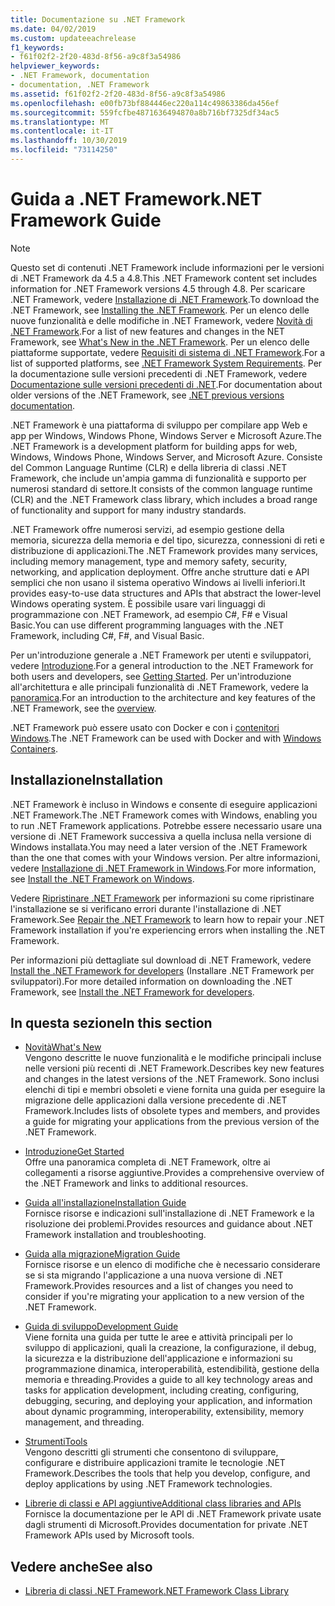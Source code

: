 ```yaml
---
title: Documentazione su .NET Framework
ms.date: 04/02/2019
ms.custom: updateeachrelease
f1_keywords:
- f61f02f2-2f20-483d-8f56-a9c8f3a54986
helpviewer_keywords:
- .NET Framework, documentation
- documentation, .NET Framework
ms.assetid: f61f02f2-2f20-483d-8f56-a9c8f3a54986
ms.openlocfilehash: e00fb73bf884446ec220a114c49863386da456ef
ms.sourcegitcommit: 559fcfbe4871636494870a8b716bf7325df34ac5
ms.translationtype: MT
ms.contentlocale: it-IT
ms.lasthandoff: 10/30/2019
ms.locfileid: "73114250"
---
```

# <a name="net-framework-guide"></a><span data-ttu-id="f847a-102">Guida a .NET Framework</span><span class="sxs-lookup"><span data-stu-id="f847a-102">.NET Framework Guide</span></span>

> [!NOTE]
> <span data-ttu-id="f847a-103">Questo set di contenuti .NET Framework include informazioni per le versioni di .NET Framework da 4.5 a 4.8.</span><span class="sxs-lookup"><span data-stu-id="f847a-103">This .NET Framework content set includes information for .NET Framework versions 4.5 through 4.8.</span></span> <span data-ttu-id="f847a-104">Per scaricare .NET Framework, vedere [Installazione di .NET Framework](./install/guide-for-developers.md).</span><span class="sxs-lookup"><span data-stu-id="f847a-104">To download the .NET Framework, see [Installing the .NET Framework](./install/guide-for-developers.md).</span></span> <span data-ttu-id="f847a-105">Per un elenco delle nuove funzionalità e delle modifiche in .NET Framework, vedere [Novità di .NET Framework](./whats-new/index.md).</span><span class="sxs-lookup"><span data-stu-id="f847a-105">For a list of new features and changes in the NET Framework, see [What's New in the .NET Framework](./whats-new/index.md).</span></span> <span data-ttu-id="f847a-106">Per un elenco delle piattaforme supportate, vedere [Requisiti di sistema di .NET Framework](./get-started/system-requirements.md).</span><span class="sxs-lookup"><span data-stu-id="f847a-106">For a list of supported platforms, see [.NET Framework System Requirements](./get-started/system-requirements.md).</span></span> <span data-ttu-id="f847a-107">Per la documentazione sulle versioni precedenti di .NET Framework, vedere [Documentazione sulle versioni precedenti di .NET](https://docs.microsoft.com/previous-versions/dotnet/).</span><span class="sxs-lookup"><span data-stu-id="f847a-107">For documentation about older versions of the .NET Framework, see [.NET previous versions documentation](https://docs.microsoft.com/previous-versions/dotnet/).</span></span>

<span data-ttu-id="f847a-108">.NET Framework è una piattaforma di sviluppo per compilare app Web e app per Windows, Windows Phone, Windows Server e Microsoft Azure.</span><span class="sxs-lookup"><span data-stu-id="f847a-108">The .NET Framework is a development platform for building apps for web, Windows, Windows Phone, Windows Server, and Microsoft Azure.</span></span> <span data-ttu-id="f847a-109">Consiste del Common Language Runtime (CLR) e della libreria di classi .NET Framework, che include un'ampia gamma di funzionalità e supporto per numerosi standard di settore.</span><span class="sxs-lookup"><span data-stu-id="f847a-109">It consists of the common language runtime (CLR) and the .NET Framework class library, which includes a broad range of functionality and support for many industry standards.</span></span>

<span data-ttu-id="f847a-110">.NET Framework offre numerosi servizi, ad esempio gestione della memoria, sicurezza della memoria e del tipo, sicurezza, connessioni di reti e distribuzione di applicazioni.</span><span class="sxs-lookup"><span data-stu-id="f847a-110">The .NET Framework provides many services, including memory management, type and memory safety, security, networking, and application deployment.</span></span> <span data-ttu-id="f847a-111">Offre anche strutture dati e API semplici che non usano il sistema operativo Windows ai livelli inferiori.</span><span class="sxs-lookup"><span data-stu-id="f847a-111">It provides easy-to-use data structures and APIs that abstract the lower-level Windows operating system.</span></span> <span data-ttu-id="f847a-112">È possibile usare vari linguaggi di programmazione con .NET Framework, ad esempio C#, F# e Visual Basic.</span><span class="sxs-lookup"><span data-stu-id="f847a-112">You can use different programming languages with the .NET Framework, including C#, F#, and Visual Basic.</span></span>

<span data-ttu-id="f847a-113">Per un'introduzione generale a .NET Framework per utenti e sviluppatori, vedere [Introduzione](./get-started/index.md).</span><span class="sxs-lookup"><span data-stu-id="f847a-113">For a general introduction to the .NET Framework for both users and developers, see [Getting Started](./get-started/index.md).</span></span> <span data-ttu-id="f847a-114">Per un'introduzione all'architettura e alle principali funzionalità di .NET Framework, vedere la [panoramica](./get-started/overview.md).</span><span class="sxs-lookup"><span data-stu-id="f847a-114">For an introduction to the architecture and key features of the .NET Framework, see the [overview](./get-started/overview.md).</span></span>

<span data-ttu-id="f847a-115">.NET Framework può essere usato con Docker e con i [contenitori Windows](/virtualization/windowscontainers/about/).</span><span class="sxs-lookup"><span data-stu-id="f847a-115">The .NET Framework can be used with Docker and with [Windows Containers](/virtualization/windowscontainers/about/).</span></span>

## <a name="installation"></a><span data-ttu-id="f847a-116">Installazione</span><span class="sxs-lookup"><span data-stu-id="f847a-116">Installation</span></span>

<span data-ttu-id="f847a-117">.NET Framework è incluso in Windows e consente di eseguire applicazioni .NET Framework.</span><span class="sxs-lookup"><span data-stu-id="f847a-117">The .NET Framework comes with Windows, enabling you to run .NET Framework applications.</span></span> <span data-ttu-id="f847a-118">Potrebbe essere necessario usare una versione di .NET Framework successiva a quella inclusa nella versione di Windows installata.</span><span class="sxs-lookup"><span data-stu-id="f847a-118">You may need a later version of the .NET Framework than the one that comes with your Windows version.</span></span> <span data-ttu-id="f847a-119">Per altre informazioni, vedere [Installazione di .NET Framework in Windows](./install/index.md).</span><span class="sxs-lookup"><span data-stu-id="f847a-119">For more information, see [Install the .NET Framework on Windows](./install/index.md).</span></span>

<span data-ttu-id="f847a-120">Vedere [Ripristinare .NET Framework](./install/repair.md) per informazioni su come ripristinare l'installazione se si verificano errori durante l'installazione di .NET Framework.</span><span class="sxs-lookup"><span data-stu-id="f847a-120">See [Repair the .NET Framework](./install/repair.md) to learn how to repair your .NET Framework installation if you're experiencing errors when installing the .NET Framework.</span></span>

<span data-ttu-id="f847a-121">Per informazioni più dettagliate sul download di .NET Framework, vedere [Install the .NET Framework for developers](./install/guide-for-developers.md) (Installare .NET Framework per sviluppatori).</span><span class="sxs-lookup"><span data-stu-id="f847a-121">For more detailed information on downloading the .NET Framework, see [Install the .NET Framework for developers](./install/guide-for-developers.md).</span></span>

## <a name="in-this-section"></a><span data-ttu-id="f847a-122">In questa sezione</span><span class="sxs-lookup"><span data-stu-id="f847a-122">In this section</span></span>

* [<span data-ttu-id="f847a-123">Novità</span><span class="sxs-lookup"><span data-stu-id="f847a-123">What's New</span></span>](./whats-new/index.md)  
<span data-ttu-id="f847a-124">Vengono descritte le nuove funzionalità e le modifiche principali incluse nelle versioni più recenti di .NET Framework.</span><span class="sxs-lookup"><span data-stu-id="f847a-124">Describes key new features and changes in the latest versions of the .NET Framework.</span></span> <span data-ttu-id="f847a-125">Sono inclusi elenchi di tipi e membri obsoleti e viene fornita una guida per eseguire la migrazione delle applicazioni dalla versione precedente di .NET Framework.</span><span class="sxs-lookup"><span data-stu-id="f847a-125">Includes lists of obsolete types and members, and provides a guide for migrating your applications from the previous version of the .NET Framework.</span></span>

* [<span data-ttu-id="f847a-126">Introduzione</span><span class="sxs-lookup"><span data-stu-id="f847a-126">Get Started</span></span>](./get-started/index.md)  
<span data-ttu-id="f847a-127">Offre una panoramica completa di .NET Framework, oltre ai collegamenti a risorse aggiuntive.</span><span class="sxs-lookup"><span data-stu-id="f847a-127">Provides a comprehensive overview of the .NET Framework and links to additional resources.</span></span>

* [<span data-ttu-id="f847a-128">Guida all'installazione</span><span class="sxs-lookup"><span data-stu-id="f847a-128">Installation Guide</span></span>](./install/index.md)  
<span data-ttu-id="f847a-129">Fornisce risorse e indicazioni sull'installazione di .NET Framework e la risoluzione dei problemi.</span><span class="sxs-lookup"><span data-stu-id="f847a-129">Provides resources and guidance about .NET Framework installation and troubleshooting.</span></span>

* [<span data-ttu-id="f847a-130">Guida alla migrazione</span><span class="sxs-lookup"><span data-stu-id="f847a-130">Migration Guide</span></span>](./migration-guide/index.md)  
<span data-ttu-id="f847a-131">Fornisce risorse e un elenco di modifiche che è necessario considerare se si sta migrando l'applicazione a una nuova versione di .NET Framework.</span><span class="sxs-lookup"><span data-stu-id="f847a-131">Provides resources and a list of changes you need to consider if you're migrating your application to a new version of the .NET Framework.</span></span>

* [<span data-ttu-id="f847a-132">Guida di sviluppo</span><span class="sxs-lookup"><span data-stu-id="f847a-132">Development Guide</span></span>](./development-guide.md)  
<span data-ttu-id="f847a-133">Viene fornita una guida per tutte le aree e attività principali per lo sviluppo di applicazioni, quali la creazione, la configurazione, il debug, la sicurezza e la distribuzione dell'applicazione e informazioni su programmazione dinamica, interoperabilità, estendibilità, gestione della memoria e threading.</span><span class="sxs-lookup"><span data-stu-id="f847a-133">Provides a guide to all key technology areas and tasks for application development, including creating, configuring, debugging, securing, and deploying your application, and information about dynamic programming, interoperability, extensibility, memory management, and threading.</span></span>

* [<span data-ttu-id="f847a-134">Strumenti</span><span class="sxs-lookup"><span data-stu-id="f847a-134">Tools</span></span>](./tools/index.md)  
<span data-ttu-id="f847a-135">Vengono descritti gli strumenti che consentono di sviluppare, configurare e distribuire applicazioni tramite le tecnologie .NET Framework.</span><span class="sxs-lookup"><span data-stu-id="f847a-135">Describes the tools that help you develop, configure, and deploy applications by using .NET Framework technologies.</span></span>

* [<span data-ttu-id="f847a-136">Librerie di classi e API aggiuntive</span><span class="sxs-lookup"><span data-stu-id="f847a-136">Additional class libraries and APIs</span></span>](./additional-apis/index.md)  
<span data-ttu-id="f847a-137">Fornisce la documentazione per le API di .NET Framework private usate dagli strumenti di Microsoft.</span><span class="sxs-lookup"><span data-stu-id="f847a-137">Provides documentation for private .NET Framework APIs used by Microsoft tools.</span></span>

## <a name="see-also"></a><span data-ttu-id="f847a-138">Vedere anche</span><span class="sxs-lookup"><span data-stu-id="f847a-138">See also</span></span>

* [<span data-ttu-id="f847a-139">Libreria di classi .NET Framework</span><span class="sxs-lookup"><span data-stu-id="f847a-139">.NET Framework Class Library</span></span>](/dotnet/api/?view=netframework-4.8)
